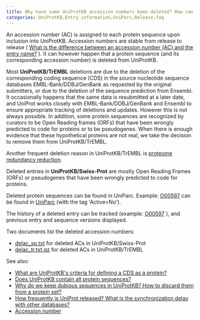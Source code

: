 ```yaml
---
title: Why have some UniProtKB accession numbers been deleted? How can I track them?
categories: UniProtKB,Entry_information,UniParc,Release,faq
---
```


An accession number (AC) is assigned to each protein sequence upon inclusion into UniProtKB. Accession numbers are stable from release to release ( [What is the difference between an accession number (AC) and the entry name?](http://www.uniprot.org/help/difference%5Faccession%5Fentryname) ). It can however happen that a protein sequence (and its corresponding accession number) is deleted from UniProtKB.

Most **UniProtKB/TrEMBL** deletions are due to the deletion of the corresponding coding sequence (CDS) in the source nucleotide sequence databases EMBL-Bank/DDBJ/GenBank as requested by the original submitters, or due to the deletion of the sequence prediction from Ensembl. It occasionally happens that the same data is resubmitted at a later date, and UniProt works closely with EMBL-Bank/DDBJ/GenBank and Ensembl to ensure appropriate tracking of deletions and updates. However this is not always possible. In addition, some protein sequences are recognized by curators to be Open Reading frames (ORFs) that have been wrongly predicted to code for proteins or to be pseudogenes. When there is enough evidence that these hypothetical proteins are not real, we take the decision to remove them from UniProtKB/TrEMBL.

Another frequent deletion reason in UniProtKB/TrEMBL is [proteome redundancy reduction](http://www.uniprot.org/help/proteome%5Fredundancy).

Deleted entries in **UniProtKB/Swiss-Prot** are mostly Open Reading Frames (ORFs) or pseudogenes that have been wrongly predicted to code for proteins.

Deleted protein sequences can be found in UniParc. Example: [O00597](https://www.uniprot.org/uniprotkb/O00597) can be found in [UniParc](http://www.uniprot.org/uniparc/UPI000013C29B) (with the tag 'Active=No').

The history of a deleted entry can be tracked (example: [O00597](https://www.uniprot.org/uniprotkb/O00597?version=%2A) ), and previous entry and sequence versions displayed.

Two documents list the deleted accession numbers:

-   [delac\_sp.txt](https://ftp.uniprot.org/pub/databases/uniprot/knowledgebase/docs/delac%5Fsp.txt) for deleted ACs in UniProtKB/Swiss-Prot
-   [delac\_tr.txt.gz](https://ftp.uniprot.org/pub/databases/uniprot/knowledgebase/docs/delac%5Ftr.txt.gz) for deleted ACs in UniProtKB/TrEMBL

See also:

-   [What are UniProtKB's criteria for defining a CDS as a protein?](http://www.uniprot.org/help/cds%5Fprotein%5Fdefinition)
-   [Does UniProtKB contain all protein sequences?](http://www.uniprot.org/help/uniprotkb%5Fcoverage)
-   [Why do we keep dubious sequences in UniProtKB? How to discard them from a protein set?](http://www.uniprot.org/help/dubious%5Fsequences)
-   [How frequently is UniProt released? What is the synchronization delay with other databases?](http://www.uniprot.org/help/synchronization)
-   [Accession number](https://www.uniprot.org/help/accession%5Fnumbers)
